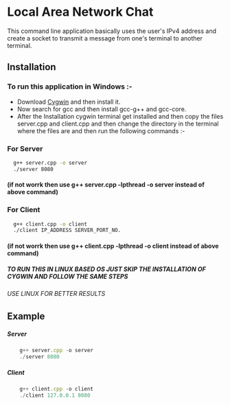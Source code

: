 
# Local Area Network Chat 

This command line application basically uses the user's IPv4 address and create a socket to transmit a message from one's terminal to another terminal.


## Installation

### To run this application in Windows :-
* Download [Cygwin](https://www.cygwin.com/install.html) and then install it.
* Now search for gcc and then install gcc-g++ and gcc-core.
* After the Installation cygwin terminal get installed and then copy the files server.cpp and client.cpp and then change the directory in the terminal where the files are and then run the following commands :-
### For Server
```bash
  g++ server.cpp -o server 
  ./server 8080 
```
#### (if not worrk then use g++ server.cpp -lpthread -o server instead of above command)
### For Client
```bash
  g++ client.cpp -o client
  ./client IP_ADDRESS SERVER_PORT_NO.
```
#### (if not worrk then use g++ client.cpp -lpthread -o client instead of above command)
##### TO RUN THIS IN LINUX BASED OS JUST SKIP THE INSTALLATION OF CYGWIN AND FOLLOW THE SAME STEPS
###### USE LINUX FOR BETTER RESULTS
## Example

##### Server
```javascript
    g++ server.cpp -o server 
    ./server 8080
```
##### Client
```javascript
    g++ client.cpp -o client 
    ./client 127.0.0.1 8080
```
